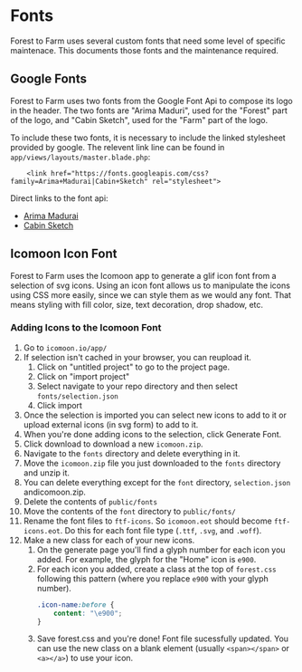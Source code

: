 # Fonts

Forest to Farm uses several custom fonts that need some level of specific
maintenace.  This documents those fonts and the maintenance required.

## Google Fonts

Forest to Farm uses two fonts from the Google Font Api to compose its logo in
the header.  The two fonts are "Arima Maduri", used for the "Forest" part of
the logo, and "Cabin Sketch", used for the "Farm" part of the logo.

To include these two fonts, it is necessary to include the linked stylesheet
provided by google.  The relevent link line can be found 
in  ``app/views/layouts/master.blade.php``:

```
    <link href="https://fonts.googleapis.com/css?family=Arima+Madurai|Cabin+Sketch" rel="stylesheet">
```

Direct links to the font api:
- [Arima Madurai](https://fonts.google.com/specimen/Arima+Madurai)
- [Cabin Sketch](https://fonts.google.com/specimen/Cabin+Sketch)

## Icomoon Icon Font

Forest to Farm uses the Icomoon app to generate a glif icon font from a
selection of svg icons.  Using an icon font allows us to manipulate the icons
using CSS more easily, since we can style them as we would any font.  That
means styling with fill color, size, text decoration, drop shadow, etc.

### Adding Icons to the Icomoon Font

1. Go to ``icomoon.io/app/``
2. If selection isn't cached in your browser, you can reupload it.  
    1. Click on "untitled project" to go to the project page.  
    2. Click on "import project"
    3. Select navigate to your repo directory and then select ``fonts/selection.json``
    4. Click import
3. Once the selection is imported you can select new icons to add to it or upload external icons (in svg form) to add to it.
4. When you're done adding icons to the selection, click Generate Font.
5. Click download to download a new ``icomoon.zip``.
6. Navigate to the ``fonts`` directory and delete everything in it.
7. Move the ``icomoon.zip`` file you just downloaded to the ``fonts`` directory and unzip it.  
8. You can delete everything except for the ``font`` directory, ``selection.json`` andicomoon.zip.
9. Delete the contents of ``public/fonts``
10. Move the contents of the ``font`` directory to ``public/fonts/``
11. Rename the font files to ``ftf-icons``.  So ``icomoon.eot`` should become ``ftf-icons.eot``.  Do this for each font file type (``.ttf``, ``.svg``, and  ``.woff``).
12. Make a new class for each of your new icons.  
    1. On the generate page you'll find a glyph number for each icon you added.  For example, the glyph for the "Home" icon is ``e900``.  
    2. For each icon you added, create a class at the top of ``forest.css`` following this pattern (where you replace ``e900`` with your glyph number).
        ```css
        .icon-name:before {
            content: "\e900";
        }
        ```
    3. Save forest.css and you're done!  Font file sucessfully updated.  You can use the new class on a blank element (usually ``<span></span>`` or ``<a></a>``) to use your icon.

